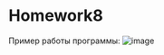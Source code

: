 # Homework8
Пример работы программы:
![image](https://github.com/user-attachments/assets/2103ef7f-ad21-4e12-9b51-7b06698f404c)
